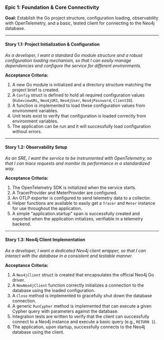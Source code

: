 ### Epic 1: Foundation & Core Connectivity

**Goal:** Establish the Go project structure, configuration loading, observability with OpenTelemetry, and a basic, tested client for connecting to the Neo4j database.

---

#### Story 1.1: Project Initialization & Configuration

*As a developer,*
*I want a standard Go module structure and a robust configuration loading mechanism,*
*so that I can easily manage dependencies and configure the service for different environments.*

**Acceptance Criteria:**

1.  A new Go module is initialized and a directory structure matching the project brief is created.
2.  A `Config` struct is defined to hold all required configuration values (`KubeviewURL`, `Neo4jURI`, `Neo4jUser`, `Neo4jPassword`, `ClientID`).
3.  A function is implemented to load these configuration values from environment variables.
4.  Unit tests exist to verify that configuration is loaded correctly from environment variables.
5.  The application can be run and it will successfully load configuration without errors.

---

#### Story 1.2: Observability Setup

*As an SRE,*
*I want the service to be instrumented with OpenTelemetry,*
*so that I can trace requests and monitor its performance in a standardized way.*

**Acceptance Criteria:**

1.  The OpenTelemetry SDK is initialized when the service starts.
2.  A TracerProvider and MeterProvider are configured.
3.  An OTLP exporter is configured to send telemetry data to a collector.
4.  Helper functions are available to easily get a `Tracer` and `Meter` instance for use throughout the application.
5.  A simple "application.startup" span is successfully created and exported when the application initializes, verifiable in a telemetry backend.

---

#### Story 1.3: Neo4j Client Implementation

*As a developer,*
*I want a dedicated Neo4j client wrapper,*
*so that I can interact with the database in a consistent and testable manner.*

**Acceptance Criteria:**

1.  A `Neo4jClient` struct is created that encapsulates the official Neo4j Go driver.
2.  A `NewNeo4jClient` function correctly initializes a connection to the database using the loaded configuration.
3.  A `Close` method is implemented to gracefully shut down the database connection.
4.  A generic `RunCypher` method is implemented that can execute a given Cypher query with parameters against the database.
5.  Integration tests are written to verify that the client can successfully connect to a Neo4j instance and execute a basic query (e.g., `RETURN 1`).
6.  The application, upon startup, successfully connects to the Neo4j database using the client.
